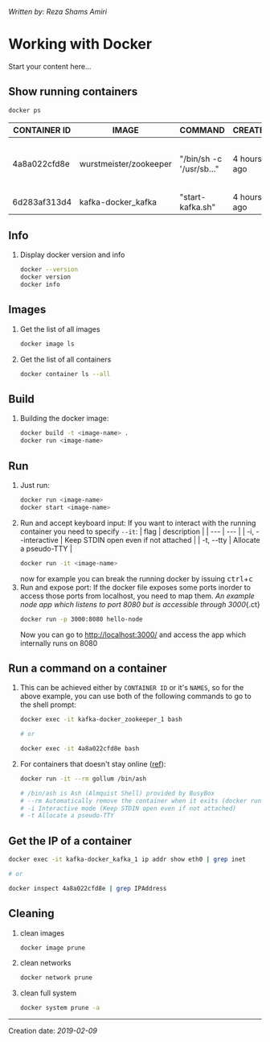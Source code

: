 _Written by: Reza Shams Amiri_

# Working with Docker

Start your content here...

## Show running containers

``` sh
docker ps
```

| CONTAINER ID | IMAGE | COMMAND | CREATED | STATUS | PORTS | NAMES |
| ------------ | ----- | ------- | ------- | ------ | ----- | ----- |
| 4a8a022cfd8e | wurstmeister/zookeeper | "/bin/sh -c '/usr/sb…" | 4 hours ago | Up 4 hours | 22/tcp, 2888/tcp, 3888/tcp, 0.0.0.0:2181->2181/tcp | kafka\-docker\_zookeeper\_1 |
| 6d283af313d4 | kafka-docker_kafka | "start-kafka.sh" | 4 hours ago | Up 3 hours | 0.0.0.0:32772->9092/tcp | kafka\-docker\_kafka\_1 |

## Info

1. Display docker version and info   
    ``` sh
    docker --version
    docker version
    docker info
    ```

## Images

1. Get the list of all images   
    ``` sh
    docker image ls
    ```
1. Get the list of all containers   
    ``` sh
    docker container ls --all
    ```

## Build

1. Building the docker image:   
    ``` sh
    docker build -t <image-name> .
    docker run <image-name>
    ```
## Run
1. Just run:
   ``` sh
   docker run <image-name>
   docker start <image-name>
   ```
1. Run and accept keyboard input:
   If you want to interact with the running container you need to specify `--it`: 
   | flag | description  |
   | --- | --- |
   | -i, --interactive | Keep STDIN open even if not attached |
   | -t, --tty | Allocate a pseudo-TTY |
   ``` sh
   docker run -it <image-name>
   ```
   now for example you can break the running docker by issuing <kbd>ctrl</kbd>+<kbd>c</kbd>
3. Run and expose port:
   If the docker file exposes some ports inorder to access those ports from localhost, you need to map them.
   _An example node app which listens to port 8080 but is accessible through 3000_{.ct}
   ``` sh
   docker run -p 3000:8080 hello-node
   ```
   Now you can go to [http://localhost:3000/]() and access the app which internally runs on 8080
## Run a command on a container

1. This can be achieved either by `CONTAINER ID` or it's `NAMES`, so for the above example, you can use both of the following commands to go to the shell prompt:  
    ``` sh
    docker exec -it kafka-docker_zookeeper_1 bash

    # or

    docker exec -it 4a8a022cfd8e bash
    ```
1. For containers that doesn't stay online ([ref][LSASITDACSO]):   
    ``` sh
    docker run -it --rm gollum /bin/ash
    
    # /bin/ash is Ash (Almquist Shell) provided by BusyBox
    # --rm Automatically remove the container when it exits (docker run --help)
    # -i Interactive mode (Keep STDIN open even if not attached)
    # -t Allocate a pseudo-TTY
    ```


## Get the IP of a container

``` sh
docker exec -it kafka-docker_kafka_1 ip addr show eth0 | grep inet

# or

docker inspect 4a8a022cfd8e | grep IPAddress
```

## Cleaning
1. clean images
   ``` sh
   docker image prune
   ```
2. clean networks
   ``` sh
   docker network prune
   ```
3. clean full system
   ``` sh
   docker system prune -a
   ```

- - -
Creation date: _2019-02-09_

[LSASITDACSO]: https://stackoverflow.com/a/35689633/161312